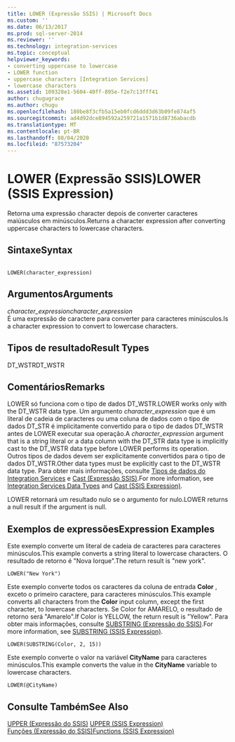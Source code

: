 ```yaml
---
title: LOWER (Expressão SSIS) | Microsoft Docs
ms.custom: ''
ms.date: 06/13/2017
ms.prod: sql-server-2014
ms.reviewer: ''
ms.technology: integration-services
ms.topic: conceptual
helpviewer_keywords:
- converting uppercase to lowercase
- LOWER function
- uppercase characters [Integration Services]
- lowercase characters
ms.assetid: 109328e1-5604-40ff-895e-f2e7c13fff41
author: chugugrace
ms.author: chugu
ms.openlocfilehash: 180be8f3cfb5a15eb0fcd6ddd3d63b09fe874af5
ms.sourcegitcommit: ad4d92dce894592a259721a1571b1d8736abacdb
ms.translationtype: MT
ms.contentlocale: pt-BR
ms.lasthandoff: 08/04/2020
ms.locfileid: "87573204"
---
```

# <a name="lower-ssis-expression"></a><span data-ttu-id="0c6f7-102">LOWER (Expressão SSIS)</span><span class="sxs-lookup"><span data-stu-id="0c6f7-102">LOWER (SSIS Expression)</span></span>
  <span data-ttu-id="0c6f7-103">Retorna uma expressão character depois de converter caracteres maiúsculos em minúsculos.</span><span class="sxs-lookup"><span data-stu-id="0c6f7-103">Returns a character expression after converting uppercase characters to lowercase characters.</span></span>  
  
## <a name="syntax"></a><span data-ttu-id="0c6f7-104">Sintaxe</span><span class="sxs-lookup"><span data-stu-id="0c6f7-104">Syntax</span></span>  
  
```  
  
LOWER(character_expression)  
```  
  
## <a name="arguments"></a><span data-ttu-id="0c6f7-105">Argumentos</span><span class="sxs-lookup"><span data-stu-id="0c6f7-105">Arguments</span></span>  
 <span data-ttu-id="0c6f7-106">*character_expression*</span><span class="sxs-lookup"><span data-stu-id="0c6f7-106">*character_expression*</span></span>  
 <span data-ttu-id="0c6f7-107">É uma expressão de caractere para converter para caracteres minúsculos.</span><span class="sxs-lookup"><span data-stu-id="0c6f7-107">Is a character expression to convert to lowercase characters.</span></span>  
  
## <a name="result-types"></a><span data-ttu-id="0c6f7-108">Tipos de resultado</span><span class="sxs-lookup"><span data-stu-id="0c6f7-108">Result Types</span></span>  
 <span data-ttu-id="0c6f7-109">DT_WSTR</span><span class="sxs-lookup"><span data-stu-id="0c6f7-109">DT_WSTR</span></span>  
  
## <a name="remarks"></a><span data-ttu-id="0c6f7-110">Comentários</span><span class="sxs-lookup"><span data-stu-id="0c6f7-110">Remarks</span></span>  
 <span data-ttu-id="0c6f7-111">LOWER só funciona com o tipo de dados DT_WSTR.</span><span class="sxs-lookup"><span data-stu-id="0c6f7-111">LOWER works only with the DT_WSTR data type.</span></span> <span data-ttu-id="0c6f7-112">Um argumento *character_expression* que é um literal de cadeia de caracteres ou uma coluna de dados com o tipo de dados DT_STR é implicitamente convertido para o tipo de dados DT_WSTR antes de LOWER executar sua operação.</span><span class="sxs-lookup"><span data-stu-id="0c6f7-112">A *character_expression* argument that is a string literal or a data column with the DT_STR data type is implicitly cast to the DT_WSTR data type before LOWER performs its operation.</span></span> <span data-ttu-id="0c6f7-113">Outros tipos de dados devem ser explicitamente convertidos para o tipo de dados DT_WSTR.</span><span class="sxs-lookup"><span data-stu-id="0c6f7-113">Other data types must be explicitly cast to the DT_WSTR data type.</span></span> <span data-ttu-id="0c6f7-114">Para obter mais informações, consulte [Tipos de dados do Integration Services](../data-flow/integration-services-data-types.md) e [Cast &#40;Expressão SSIS&#41;](cast-ssis-expression.md).</span><span class="sxs-lookup"><span data-stu-id="0c6f7-114">For more information, see [Integration Services Data Types](../data-flow/integration-services-data-types.md) and [Cast &#40;SSIS Expression&#41;](cast-ssis-expression.md).</span></span>  
  
 <span data-ttu-id="0c6f7-115">LOWER retornará um resultado nulo se o argumento for nulo.</span><span class="sxs-lookup"><span data-stu-id="0c6f7-115">LOWER returns a null result if the argument is null.</span></span>  
  
## <a name="expression-examples"></a><span data-ttu-id="0c6f7-116">Exemplos de expressões</span><span class="sxs-lookup"><span data-stu-id="0c6f7-116">Expression Examples</span></span>  
 <span data-ttu-id="0c6f7-117">Este exemplo converte um literal de cadeia de caracteres para caracteres minúsculos.</span><span class="sxs-lookup"><span data-stu-id="0c6f7-117">This example converts a string literal to lowercase characters.</span></span> <span data-ttu-id="0c6f7-118">O resultado de retorno é "Nova Iorque".</span><span class="sxs-lookup"><span data-stu-id="0c6f7-118">The return result is "new york".</span></span>  
  
```  
LOWER("New York")  
```  
  
 <span data-ttu-id="0c6f7-119">Este exemplo converte todos os caracteres da coluna de entrada **Color** , exceto o primeiro caractere, para caracteres minúsculos.</span><span class="sxs-lookup"><span data-stu-id="0c6f7-119">This example converts all characters from the **Color** input column, except the first character, to lowercase characters.</span></span> <span data-ttu-id="0c6f7-120">Se Color for AMARELO, o resultado de retorno será "Amarelo".</span><span class="sxs-lookup"><span data-stu-id="0c6f7-120">If Color is YELLOW, the return result is "Yellow".</span></span> <span data-ttu-id="0c6f7-121">Para obter mais informações, consulte [SUBSTRING &#40;Expressão do SSIS&#41;](substring-ssis-expression.md).</span><span class="sxs-lookup"><span data-stu-id="0c6f7-121">For more information, see [SUBSTRING &#40;SSIS Expression&#41;](substring-ssis-expression.md).</span></span>  
  
```  
LOWER(SUBSTRING(Color, 2, 15))  
```  
  
 <span data-ttu-id="0c6f7-122">Este exemplo converte o valor na variável **CityName** para caracteres minúsculos.</span><span class="sxs-lookup"><span data-stu-id="0c6f7-122">This example converts the value in the **CityName** variable to lowercase characters.</span></span>  
  
```  
LOWER(@CityName)  
```  
  
## <a name="see-also"></a><span data-ttu-id="0c6f7-123">Consulte Também</span><span class="sxs-lookup"><span data-stu-id="0c6f7-123">See Also</span></span>  
 <span data-ttu-id="0c6f7-124">[UPPER &#40;Expressão do SSIS&#41;](upper-ssis-expression.md) </span><span class="sxs-lookup"><span data-stu-id="0c6f7-124">[UPPER &#40;SSIS Expression&#41;](upper-ssis-expression.md) </span></span>  
 [<span data-ttu-id="0c6f7-125">Funções &#40;Expressão do SSIS&#41;</span><span class="sxs-lookup"><span data-stu-id="0c6f7-125">Functions &#40;SSIS Expression&#41;</span></span>](functions-ssis-expression.md)  
  
  
